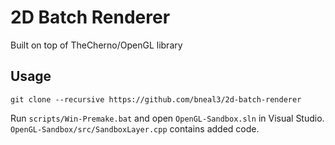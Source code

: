# 2D Batch Renderer
Built on top of TheCherno/OpenGL library

## Usage
```
git clone --recursive https://github.com/bneal3/2d-batch-renderer
```

Run `scripts/Win-Premake.bat` and open `OpenGL-Sandbox.sln` in Visual Studio. `OpenGL-Sandbox/src/SandboxLayer.cpp` contains added code.
